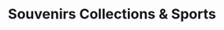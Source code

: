---
title: "Souvenirs Collections & Sports"
url: /los-angeles/souvenirs-collections-and-sports/
shop: gift
---